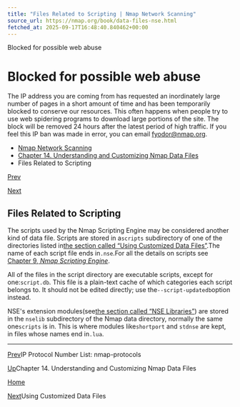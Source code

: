 ```yaml
---
title: "Files Related to Scripting | Nmap Network Scanning"
source_url: https://nmap.org/book/data-files-nse.html
fetched_at: 2025-09-17T16:48:40.840462+00:00
---
```


Blocked for possible web abuse

Blocked for possible web abuse
==========

The IP address you are coming from has requested an inordinately large number of pages in a short amount of time and has been temporarily blocked to conserve our resources. This often happens when people try to use web spidering programs to download large portions of the site. The block will be removed 24 hours after the latest period of high traffic. If you feel this IP ban was made in error, you can email fyodor@nmap.org.

* [Nmap Network Scanning](https://nmap.org/book/toc.html)
* [Chapter 14. Understanding and Customizing Nmap Data Files](https://nmap.org/book/data-files.html)
* Files Related to Scripting

[Prev](https://nmap.org/book/nmap-protocols.html)

[Next](https://nmap.org/book/data-files-replacing-data-files.html)

Files Related to Scripting
----------

The scripts used by the Nmap Scripting Engine may be considered
another kind of data file. Scripts are stored in a`scripts` subdirectory of one of the directories
listed in[the section called “Using Customized Data Files”](https://nmap.org/book/data-files-replacing-data-files.html).[]()The name of
each script file ends in`.nse`.[]()For all the details on scripts see [Chapter 9, *Nmap Scripting Engine*](https://nmap.org/book/nse.html).

All of the files in the script directory are executable scripts,
except for one:`script.db`[]().
This file is a plain-text cache of which categories each script belongs
to. It should not be edited directly; use the`--script-updatedb`[]()option instead.

NSE's extension modules[]()(see[the section called “NSE Libraries”](https://nmap.org/book/nse-library.html)) are stored
in the `nselib` subdirectory of
the Nmap data directory, normally the same one`scripts` is in. This is where modules like`shortport` and `stdnse` are kept, in
files whose names end in`.lua`.[]()

---

[Prev](https://nmap.org/book/nmap-protocols.html)IP Protocol Number List: nmap-protocols

[Up](https://nmap.org/book/data-files.html)Chapter 14. Understanding and Customizing Nmap Data Files

[Home](https://nmap.org/book/toc.html)

[Next](https://nmap.org/book/data-files-replacing-data-files.html)Using Customized Data Files